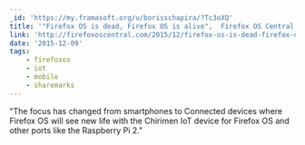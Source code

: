 ```yaml
---
_id: 'https://my.framasoft.org/u/borisschapira/?Tc3oXQ'
title: '"Firefox OS is dead, Firefox OS is alive",  Firefox OS Central'
link: 'http://firefoxoscentral.com/2015/12/firefox-os-is-dead-firefox-os-is-alive/'
date: '2015-12-09'
tags:
    - firefoxos
    - iot
    - mobile
    - sharemarks
---
```


<div class="markdown"><p>&quot;The focus has changed from smartphones to Connected devices where Firefox OS will see new life with the Chirimen IoT device for Firefox OS and other ports like the Raspberry Pi 2.&quot;
</p></div>
